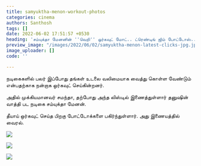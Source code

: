 ```yaml
---
title: samyuktha-menon-workout-photos
categories: cinema
authors: Santhosh
tags: []
date: 2022-06-02 17:51:57 +0530
heading: 'சம்யுக்தா மேனனின் ''வெறி'' ஒர்கவுட் மோட்.. ட்ரெண்டிங் ஜிம் போட்டோஸ்..! '
preview_image: "/images/2022/06/02/samyuktha-menon-latest-clicks-jpg.jpeg"
image_uploader: []
code: ''

---
```

நடிகைகளில் பலர் இப்போது தங்கள் உடலை வலிமையாக வைத்து கொள்ள வேண்டும் என்பதற்காக நன்றாக ஒர்கவுட் செய்கின்றனர்.

அதில் முக்கியமானவர் சமந்தா, தற்போது அந்த லிஸ்டில் இணைத்துள்ளார் தனுஷின் வாத்தி பட நடிகை சம்யுக்தா மேனன்.

தீயாய் ஒர்கவுட் செய்த பிறகு போட்டோக்களை பகிர்ந்துள்ளார். அது இணையத்தில் வைரல்.

![](/images/2022/06/02/samyuktha-menon-jpg.jpeg)

![](/images/2022/06/02/sam-menon-2-webp.jpeg)

![](/images/2022/06/02/samyuktha-menon-1-jpg.jpeg)
